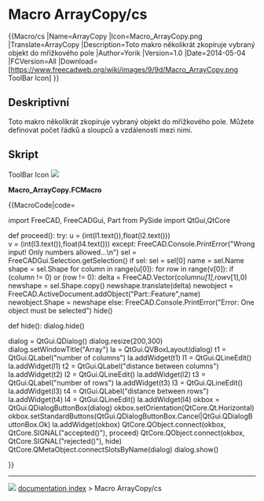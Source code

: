 # Macro ArrayCopy/cs
{{Macro/cs
|Name=ArrayCopy
|Icon=Macro_ArrayCopy.png
|Translate=ArrayCopy
|Description=Toto makro několikrát zkopíruje vybraný objekt do mřížkového pole
|Author=Yorik
|Version=1.0
|Date=2014-05-04
|FCVersion=All
|Download=[https://www.freecadweb.org/wiki/images/9/9d/Macro_ArrayCopy.png ToolBar Icon]
}}

## Deskriptivní

Toto makro několikrát zkopíruje vybraný objekt do mřížkového pole. Můžete definovat počet řádků a sloupců a vzdálenosti mezi nimi.

## Skript

ToolBar Icon ![](images/Macro_ArrayCopy.png )

**Macro_ArrayCopy.FCMacro**


{{MacroCode|code=

import FreeCAD, FreeCADGui, Part
from PySide import QtGui,QtCore
 
def proceed():
    try:
        u = (int(l1.text()),float(l2.text()))   
        v = (int(l3.text()),float(l4.text()))
    except:
        FreeCAD.Console.PrintError("Wrong input! Only numbers allowed...\n")
    sel = FreeCADGui.Selection.getSelection()
    if sel:
        sel = sel[0]
        name = sel.Name   
        shape = sel.Shape
        for column in range(u[0]):
            for row in range(v[0]):
                if (column != 0) or (row != 0):
                    delta = FreeCAD.Vector(column*u[1],row*v[1],0)   
                    newshape = sel.Shape.copy()
                    newshape.translate(delta)
                    newobject = FreeCAD.ActiveDocument.addObject("Part::Feature",name)
                    newobject.Shape = newshape
    else:
        FreeCAD.Console.PrintError("Error: One object must be selected")
    hide()
 
def hide():
    dialog.hide()
 
dialog = QtGui.QDialog()
dialog.resize(200,300)
dialog.setWindowTitle("Array")
la = QtGui.QVBoxLayout(dialog)
t1 = QtGui.QLabel("number of columns")
la.addWidget(t1)
l1 = QtGui.QLineEdit()
la.addWidget(l1)
t2 = QtGui.QLabel("distance between columns")
la.addWidget(t2)
l2 = QtGui.QLineEdit()
la.addWidget(l2)
t3 = QtGui.QLabel("number of rows")
la.addWidget(t3)
l3 = QtGui.QLineEdit()
la.addWidget(l3)
t4 = QtGui.QLabel("distance between rows")   
la.addWidget(t4)
l4 = QtGui.QLineEdit()
la.addWidget(l4)
okbox = QtGui.QDialogButtonBox(dialog)
okbox.setOrientation(QtCore.Qt.Horizontal)
okbox.setStandardButtons(QtGui.QDialogButtonBox.Cancel|QtGui.QDialogButtonBox.Ok)
la.addWidget(okbox)
QtCore.QObject.connect(okbox, QtCore.SIGNAL("accepted()"), proceed)
QtCore.QObject.connect(okbox, QtCore.SIGNAL("rejected()"), hide)
QtCore.QMetaObject.connectSlotsByName(dialog)
dialog.show()

}}



---
![](images/Button_right.svg) [documentation index](../README.md) > Macro ArrayCopy/cs
